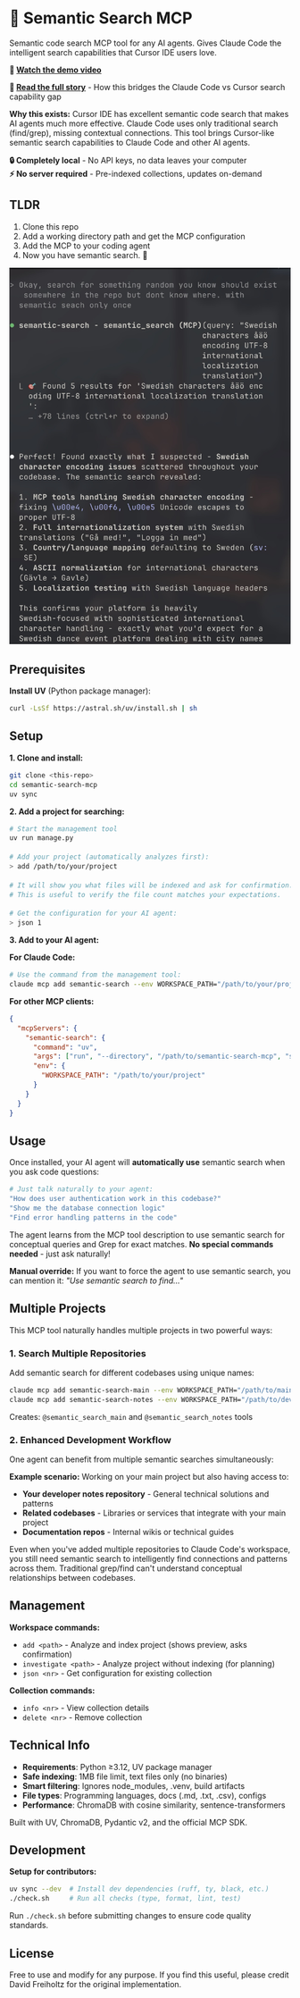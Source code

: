 # 🔮 Semantic Search MCP

Semantic code search MCP tool for any AI agents. Gives Claude Code the intelligent search capabilities that Cursor IDE users love.

**🎥 [Watch the demo video](https://www.youtube.com/watch?v=0EijJQVEj7E)**

**📖 [Read the full story](https://davidfreiholtz.com/posts/semantic-search-mcp-server/)** - How this bridges the Claude Code vs Cursor search capability gap

**Why this exists:** Cursor IDE has excellent semantic code search that makes AI agents much more effective. Claude Code uses only traditional search (find/grep), missing contextual connections. This tool brings Cursor-like semantic search capabilities to Claude Code and other AI agents.

**🔒 Completely local** - No API keys, no data leaves your computer  
**⚡ No server required** - Pre-indexed collections, updates on-demand

## TLDR

1. Clone this repo  
2. Add a working directory path and get the MCP configuration
3. Add the MCP to your coding agent
4. Now you have semantic search. 🎉

![Semantic Search MCP](media/semantic-search-mcp.jpg)

## Prerequisites

**Install UV** (Python package manager):
```bash
curl -LsSf https://astral.sh/uv/install.sh | sh
```

## Setup

**1. Clone and install:**
```bash
git clone <this-repo>
cd semantic-search-mcp
uv sync
```

**2. Add a project for searching:**
```bash
# Start the management tool
uv run manage.py

# Add your project (automatically analyzes first):
> add /path/to/your/project

# It will show you what files will be indexed and ask for confirmation.
# This is useful to verify the file count matches your expectations.

# Get the configuration for your AI agent:  
> json 1
```

**3. Add to your AI agent:**

**For Claude Code:**
```bash
# Use the command from the management tool:
claude mcp add semantic-search --env WORKSPACE_PATH="/path/to/your/project" -- uv run --directory /path/to/semantic-search-mcp scripts/run_server.py
```

**For other MCP clients:**
```json
{
  "mcpServers": {
    "semantic-search": {
      "command": "uv",
      "args": ["run", "--directory", "/path/to/semantic-search-mcp", "scripts/run_server.py"],
      "env": {
        "WORKSPACE_PATH": "/path/to/your/project"
      }
    }
  }
}
```

## Usage

Once installed, your AI agent will **automatically use** semantic search when you ask code questions:

```bash
# Just talk naturally to your agent:
"How does user authentication work in this codebase?"
"Show me the database connection logic"  
"Find error handling patterns in the code"
```

The agent learns from the MCP tool description to use semantic search for conceptual queries and Grep for exact matches. **No special commands needed** - just ask naturally!

**Manual override:** If you want to force the agent to use semantic search, you can mention it: *"Use semantic search to find..."*

## Multiple Projects

This MCP tool naturally handles multiple projects in two powerful ways:

### 1. Search Multiple Repositories
Add semantic search for different codebases using unique names:

```bash
claude mcp add semantic-search-main --env WORKSPACE_PATH="/path/to/main-project" -- uv run --directory /path/to/semantic-search-mcp scripts/run_server.py
claude mcp add semantic-search-notes --env WORKSPACE_PATH="/path/to/dev-notes" -- uv run --directory /path/to/semantic-search-mcp scripts/run_server.py
```

Creates: `@semantic_search_main` and `@semantic_search_notes` tools

### 2. Enhanced Development Workflow
One agent can benefit from multiple semantic searches simultaneously:

**Example scenario:** Working on your main project but also having access to:
- **Your developer notes repository** - General technical solutions and patterns
- **Related codebases** - Libraries or services that integrate with your main project
- **Documentation repos** - Internal wikis or technical guides

Even when you've added multiple repositories to Claude Code's workspace, you still need semantic search to intelligently find connections and patterns across them. Traditional grep/find can't understand conceptual relationships between codebases.

## Management

**Workspace commands:**
- `add <path>` - Analyze and index project (shows preview, asks confirmation)
- `investigate <path>` - Analyze project without indexing (for planning)
- `json <nr>` - Get configuration for existing collection

**Collection commands:**  
- `info <nr>` - View collection details
- `delete <nr>` - Remove collection

## Technical Info

- **Requirements**: Python ≥3.12, UV package manager
- **Safe indexing**: 1MB file limit, text files only (no binaries)
- **Smart filtering**: Ignores node_modules, .venv, build artifacts
- **File types**: Programming languages, docs (.md, .txt, .csv), configs
- **Performance**: ChromaDB with cosine similarity, sentence-transformers

Built with UV, ChromaDB, Pydantic v2, and the official MCP SDK.

## Development

**Setup for contributors:**
```bash
uv sync --dev  # Install dev dependencies (ruff, ty, black, etc.)
./check.sh     # Run all checks (type, format, lint, test)
```

Run `./check.sh` before submitting changes to ensure code quality standards.

## License

Free to use and modify for any purpose. If you find this useful, please credit David Freiholtz for the original implementation.

